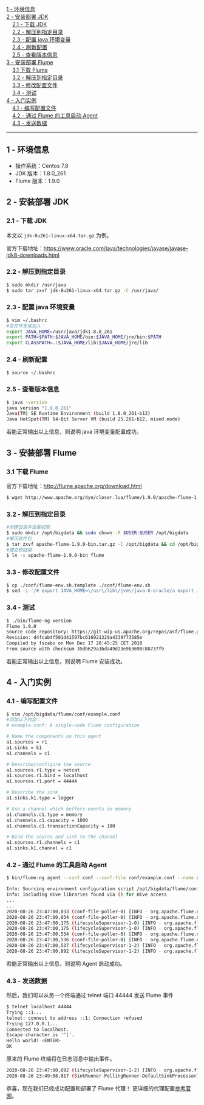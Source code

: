 <nav>
<a href="#1---环境信息"</a>1 - 环境信息</a><br/>
<a href="#2---安装部署-jdk"</a>2 - 安装部署 JDK</a><br/>
&nbsp;&nbsp;&nbsp;&nbsp;<a href="#21---下载-jdk"</a>2.1 - 下载 JDK</a><br/>
&nbsp;&nbsp;&nbsp;&nbsp;<a href="#22---解压到指定目录"</a>2.2 - 解压到指定目录</a><br/>
&nbsp;&nbsp;&nbsp;&nbsp;<a href="#23---配置-java-环境变量"</a>2.3 - 配置 java 环境变量</a><br/>
&nbsp;&nbsp;&nbsp;&nbsp;<a href="#24---刷新配置"</a>2.4 - 刷新配置</a><br/>
&nbsp;&nbsp;&nbsp;&nbsp;<a href="#25---查看版本信息"</a>2.5 - 查看版本信息</a><br/>
<a href="#3---安装部署-flume"</a>3 - 安装部署 Flume</a><br/>
&nbsp;&nbsp;&nbsp;&nbsp;<a href="#31-下载-flume"</a>3.1 下载 Flume</a><br/>
&nbsp;&nbsp;&nbsp;&nbsp;<a href="#32---解压到指定目录"</a>3.2 - 解压到指定目录</a><br/>
&nbsp;&nbsp;&nbsp;&nbsp;<a href="#33---修改配置文件"</a>3.3 - 修改配置文件</a><br/>
&nbsp;&nbsp;&nbsp;&nbsp;<a href="#34---测试"</a>3.4 - 测试</a><br/>
<a href="#4---入门实例"</a>4 - 入门实例</a><br/>
&nbsp;&nbsp;&nbsp;&nbsp;<a href="#41---编写配置文件"</a>4.1 - 编写配置文件</a><br/>
&nbsp;&nbsp;&nbsp;&nbsp;<a href="#42---通过-flume-的工具启动-agent"</a>4.2 - 通过 Flume 的工具启动 Agent</a><br/>
&nbsp;&nbsp;&nbsp;&nbsp;<a href="#43---发送数据"</a>4.3 - 发送数据</a><br/>
</nav>

---

## 1 - 环境信息
- 操作系统：Centos 7.8
- JDK 版本：1.8.0_261
- Flume 版本：1.9.0

## 2 - 安装部署 JDK
### 2.1 - 下载 JDK
本文以 `jdk-8u261-linux-x64.tar.gz` 为例。

官方下载地址：https://www.oracle.com/java/technologies/javase/javase-jdk8-downloads.html

### 2.2 - 解压到指定目录
```bash
$ sudo mkdir /usr/java
$ sudo tar zxvf jdk-8u261-linux-x64.tar.gz -C /usr/java/
```

### 2.3 - 配置 java 环境变量
```bash
$ vim ~/.bashrc
#在文件末尾加入：
export JAVA_HOME=/usr/java/jdk1.8.0_261
export PATH=$PATH:$JAVA_HOME/bin:$JAVA_HOME/jre/bin:$PATH
export CLASSPATH=.:$JAVA_HOME/lib:$JAVA_HOME/jre/lib
```

### 2.4 - 刷新配置
```bash
$ source ~/.bashrc
```

### 2.5 - 查看版本信息
```bash
$ java -version
java version "1.8.0_261"
Java(TM) SE Runtime Environment (build 1.8.0_261-b12)
Java HotSpot(TM) 64-Bit Server VM (build 25.261-b12, mixed mode)
```
若能正常输出以上信息，则说明 java 环境变量配置成功。

## 3 - 安装部署 Flume
### 3.1 下载 Flume
官方下载地址：http://flume.apache.org/download.html
```bash
$ wget http://www.apache.org/dyn/closer.lua/flume/1.9.0/apache-flume-1.9.0-bin.tar.gz
```

### 3.2 - 解压到指定目录
```bash
#创建目录并设置权限
$ sudo mkdir /opt/bigdata && sudo chown -R $USER:$USER /opt/bigdata
#解压软件包
$ tar zxvf apache-flume-1.9.0-bin.tar.gz -C /opt/bigdata && cd /opt/bigdata
#建立软链接
$ ln -s apache-flume-1.9.0-bin flume
```

### 3.3 - 修改配置文件
```bash
$ cp ./conf/flume-env.sh.template ./conf/flume-env.sh
$ sed -i '/# export JAVA_HOME=\/usr\/lib\/jvm\/java-8-oracle/a export JAVA_HOME=\/usr\/java\/jdk1.8.0_261' ./conf/flume-env.sh
```

### 3.4 - 测试
```bash
$ ./bin/flume-ng version
Flume 1.9.0
Source code repository: https://git-wip-us.apache.org/repos/asf/flume.git
Revision: d4fcab4f501d41597bc616921329a4339f73585e
Compiled by fszabo on Mon Dec 17 20:45:25 CET 2018
From source with checksum 35db629a3bda49d23e9b3690c80737f9
```
若能正常输出以上信息，则说明 Flume 安装成功。

## 4 - 入门实例
### 4.1 - 编写配置文件
```bash
$ vim /opt/bigdata/flume/conf/example.conf
#添加以下内容：
# example.conf: A single-node Flume configuration

# Name the components on this agent
a1.sources = r1
a1.sinks = k1
a1.channels = c1

# Describe/configure the source
a1.sources.r1.type = netcat
a1.sources.r1.bind = localhost
a1.sources.r1.port = 44444

# Describe the sink
a1.sinks.k1.type = logger

# Use a channel which buffers events in memory
a1.channels.c1.type = memory
a1.channels.c1.capacity = 1000
a1.channels.c1.transactionCapacity = 100

# Bind the source and sink to the channel
a1.sources.r1.channels = c1
a1.sinks.k1.channel = c1
```

### 4.2 - 通过 Flume 的工具启动 Agent
```bash
$ bin/flume-ng agent --conf conf --conf-file conf/example.conf --name a1 -Dflume.root.logger=INFO,console

Info: Sourcing environment configuration script /opt/bigdata/flume/conf/flume-env.sh
Info: Including Hive libraries found via () for Hive access
...
...
2020-08-26 23:47:00,033 (conf-file-poller-0) [INFO - org.apache.flume.node.Application.startAllComponents(Application.java:169)] Starting Channel c1
2020-08-26 23:47:00,034 (conf-file-poller-0) [INFO - org.apache.flume.node.Application.startAllComponents(Application.java:184)] Waiting for channel: c1 to start. Sleeping for 500 ms
2020-08-26 23:47:00,175 (lifecycleSupervisor-1-0) [INFO - org.apache.flume.instrumentation.MonitoredCounterGroup.register(MonitoredCounterGroup.java:119)] Monitored counter group for type: CHANNEL, name: c1: Successfully registered new MBean.
2020-08-26 23:47:00,175 (lifecycleSupervisor-1-0) [INFO - org.apache.flume.instrumentation.MonitoredCounterGroup.start(MonitoredCounterGroup.java:95)] Component type: CHANNEL, name: c1 started
2020-08-26 23:47:00,534 (conf-file-poller-0) [INFO - org.apache.flume.node.Application.startAllComponents(Application.java:196)] Starting Sink k1
2020-08-26 23:47:00,536 (conf-file-poller-0) [INFO - org.apache.flume.node.Application.startAllComponents(Application.java:207)] Starting Source r1
2020-08-26 23:47:00,537 (lifecycleSupervisor-1-2) [INFO - org.apache.flume.source.NetcatSource.start(NetcatSource.java:155)] Source starting
2020-08-26 23:47:00,892 (lifecycleSupervisor-1-2) [INFO - org.apache.flume.source.NetcatSource.start(NetcatSource.java:166)] Created serverSocket:sun.nio.ch.ServerSocketChannelImpl[/127.0.0.1:44444]
```
若能正常输出以上信息，则说明 Agent 启动成功。

### 4.3 - 发送数据
然后，我们可以从另一个终端通过 telnet 端口 44444 发送 Flume 事件
```bash
$ telnet localhost 44444
Trying ::1...
telnet: connect to address ::1: Connection refused
Trying 127.0.0.1...
Connected to localhost.
Escape character is '^]'.
Hello world! <ENTER>
OK
```

原来的 Flume 终端将在日志消息中输出事件。
```bash
2020-08-26 23:47:00,892 (lifecycleSupervisor-1-2) [INFO - org.apache.flume.source.NetcatSource.start(NetcatSource.java:166)] Created serverSocket:sun.nio.ch.ServerSocketChannelImpl[/127.0.0.1:44444]
2020-08-26 23:49:08,817 (SinkRunner-PollingRunner-DefaultSinkProcessor) [INFO - org.apache.flume.sink.LoggerSink.process(LoggerSink.java:95)] Event: { headers:{} body: 48 65 6C 6C 6F 20 77 6F 72 6C 64 21 0D          Hello world!. }
```

恭喜，现在我们已经成功配置和部署了 Flume 代理！ 更详细的代理配置[参考官网](http://flume.apache.org/releases/content/1.9.0/FlumeUserGuide.html#using-environment-variables-in-configuration-files)。
